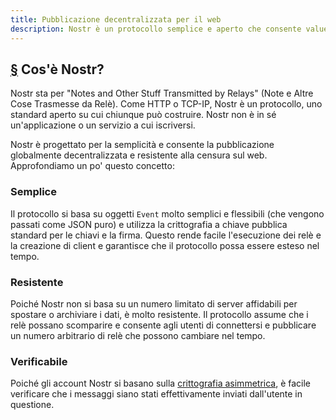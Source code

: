 ```yaml
---
title: Pubblicazione decentralizzata per il web
description: Nostr è un protocollo semplice e aperto che consente value-for-value pubblicazione sul Web veramente resistente alla censura.
---
```


## [§](#cose-nostr) Cos'è Nostr?

Nostr sta per "Notes and Other Stuff Transmitted by Relays" (Note e Altre Cose Trasmesse da Relè). Come HTTP o TCP-IP, Nostr è un protocollo, uno standard aperto su cui chiunque può costruire. Nostr non è in sé un'applicazione o un servizio a cui iscriversi.

Nostr è progettato per la semplicità e consente la pubblicazione globalmente decentralizzata e resistente alla censura sul web. Approfondiamo un po' questo concetto:

### Semplice

Il protocollo si basa su oggetti `Event` molto semplici e flessibili (che vengono passati come JSON puro) e utilizza la crittografia a chiave pubblica standard per le chiavi e la firma. Questo rende facile l'esecuzione dei relè e la creazione di client e garantisce che il protocollo possa essere esteso nel tempo.

### Resistente

Poiché Nostr non si basa su un numero limitato di server affidabili per spostare o archiviare i dati, è molto resistente. Il protocollo assume che i relè possano scomparire e consente agli utenti di connettersi e pubblicare un numero arbitrario di relè che possono cambiare nel tempo.

### Verificabile

Poiché gli account Nostr si basano sulla [crittografia asimmetrica](https://it.wikipedia.org/wiki/Crittografia_asimmetrica), è facile verificare che i messaggi siano stati effettivamente inviati dall'utente in questione.
